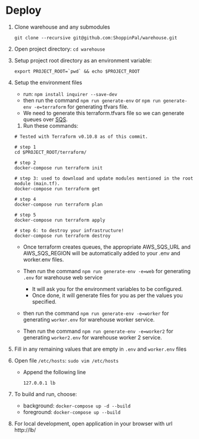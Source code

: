 # Deploy

1. Clone warehouse and any submodules

    ```
    git clone --recursive git@github.com:ShoppinPal/warehouse.git
    ```
1. Open project directory: `cd warehouse`
1. Setup project root directory as an environment variable:

    ```
    export PROJECT_ROOT=`pwd` && echo $PROJECT_ROOT
    ```
1. Setup the environment files
    * run: `npm install inquirer --save-dev`
    * then run the command `npm run generate-env` or `npm run generate-env -e=terraform` for generating tfvars file.
    * We need to generate this terraform.tfvars file so we can generate queues over [SQS](https://aws.amazon.com/sqs/).

    1. Run these commands:
    ```
    # Tested with Terraform v0.10.8 as of this commit.

    # step 1
    cd $PROJECT_ROOT/terraform/

    # step 2
    docker-compose run terraform init

    # step 3: used to download and update modules mentioned in the root module (main.tf).
    docker-compose run terraform get

    # step 4
    docker-compose run terraform plan

    # step 5
    docker-compose run terraform apply

    # step 6: to destroy your infrastructure!
    docker-compose run terraform destroy

    ```
    * Once terraform creates queues, the appropriate AWS_SQS_URL and AWS_SQS_REGION will be automatically added to your .env and worker.env files.

    * Then run the command `npm run generate-env -e=web` for generating `.env` for warehouse web service
        * It will ask you for the environment variables to be configured.
        * Once done, it will generate files for you as per the values you specified.
    * then run the command `npm run generate-env -e=worker` for generating `worker.env` for warehouse worker service.
    * Then run the command `npm run generate-env -e=worker2` for generating `worker2.env` for warehouse worker 2 service.
    

1. Fill in any remaining values that are empty in `.env` and `worker.env` files
1. Open file `/etc/hosts`: `sudo vim /etc/hosts`
    * Append the following line

        ```
        127.0.0.1 lb
        ```
1. To build and run, choose:
    * background: `docker-compose up -d --build`
    * foreground: `docker-compose up --build`
1. For local development, open application in your browser with url http://lb/